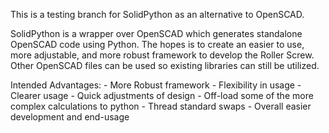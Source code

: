 This is a testing branch for SolidPython as an alternative to OpenSCAD.

SolidPython is a wrapper over OpenSCAD which generates standalone OpenSCAD code using Python.
The hopes is to create an easier to use, more adjustable, and more robust framework to develop the Roller Screw.
Other OpenSCAD files can be used so existing libraries can still be utilized.

Intended Advantages:
	- More Robust framework
	- Flexibility in usage
	- Clearer usage
	- Quick adjustments of design
	- Off-load some of the more complex calculations to python
	- Thread standard swaps
	- Overall easier development and end-usage

